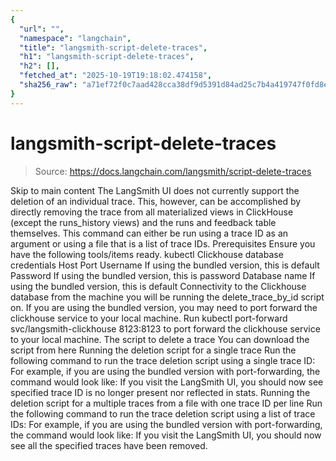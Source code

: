 ```yaml
---
{
  "url": "",
  "namespace": "langchain",
  "title": "langsmith-script-delete-traces",
  "h1": "langsmith-script-delete-traces",
  "h2": [],
  "fetched_at": "2025-10-19T19:18:02.474158",
  "sha256_raw": "a71ef72f0c7aad428cca38df9d5391d84ad25c7b4a419747f0fd8e5149ea22ba"
}
---
```


# langsmith-script-delete-traces

> Source: https://docs.langchain.com/langsmith/script-delete-traces

Skip to main content
The LangSmith UI does not currently support the deletion of an individual trace. This, however, can be accomplished by directly removing the trace from all materialized views in ClickHouse (except the runs_history views) and the runs and feedback table themselves.
This command can either be run using a trace ID as an argument or using a file that is a list of trace IDs.
Prerequisites
Ensure you have the following tools/items ready.
kubectl
Clickhouse database credentials
Host
Port
Username
If using the bundled version, this is default
Password
If using the bundled version, this is password
Database name
If using the bundled version, this is default
Connectivity to the Clickhouse database from the machine you will be running the delete_trace_by_id
script on.
If you are using the bundled version, you may need to port forward the clickhouse service to your local machine.
Run kubectl port-forward svc/langsmith-clickhouse 8123:8123
to port forward the clickhouse service to your local machine.
The script to delete a trace
You can download the script from here
Running the deletion script for a single trace
Run the following command to run the trace deletion script using a single trace ID:
For example, if you are using the bundled version with port-forwarding, the command would look like:
If you visit the LangSmith UI, you should now see specified trace ID is no longer present nor reflected in stats.
Running the deletion script for a multiple traces from a file with one trace ID per line
Run the following command to run the trace deletion script using a list of trace IDs:
For example, if you are using the bundled version with port-forwarding, the command would look like:
If you visit the LangSmith UI, you should now see all the specified traces have been removed.